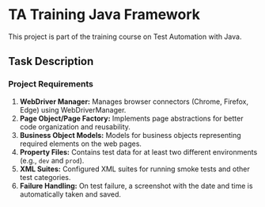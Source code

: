 # TA Training Java Framework

This project is part of the training course on Test Automation with Java. 
## Task Description

### Project Requirements

1. **WebDriver Manager:** Manages browser connectors (Chrome, Firefox, Edge) using WebDriverManager.
2. **Page Object/Page Factory:** Implements page abstractions for better code organization and reusability.
3. **Business Object Models:** Models for business objects representing required elements on the web pages.
4. **Property Files:** Contains test data for at least two different environments (e.g., `dev` and `prod`).
5. **XML Suites:** Configured XML suites for running smoke tests and other test categories.
6. **Failure Handling:** On test failure, a screenshot with the date and time is automatically taken and saved.
